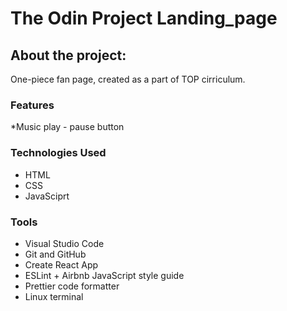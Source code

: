 # The Odin Project Landing_page
## About the project:
One-piece fan page, created as a part of TOP cirriculum.

### Features
*Music play - pause button

### Technologies Used
* HTML
* CSS
* JavaSciprt

### Tools
- Visual Studio Code
- Git and GitHub
- Create React App
- ESLint + Airbnb JavaScript style guide
- Prettier code formatter
- Linux terminal
